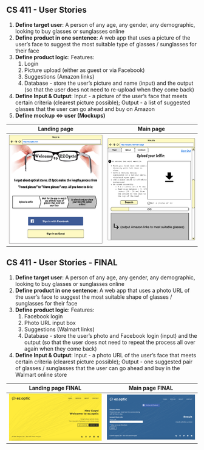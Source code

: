 [land_page]: ./cs411_team_3_mockup_-_landing_page.png "Landing page"
[main_page]: ./cs411_team_3_mockup_-_main_page.png "Main page"
[index_page]: ./cs411_team_3_final_-_index_page.png "Landing page FINAL"
[service_page]: ./cs411_team_3_final_-_service_page.png "Main page FINAL"

## CS 411 - User Stories

1. __Define target user__: A person of any age, any gender, any demographic, looking to buy glasses or sunglasses online
2. __Define product in one sentence__: A web app that uses a picture of the user’s face to suggest the most suitable type of glasses / sunglasses for their face
3. __Define product logic__: 
Features:
    1. Login 
    2. Picture upload (either as guest or via Facebook)
    3. Suggestions (Amazon links) 
    4. Database - store the user’s picture and name (input) and the output (so that the user does not need to re-upload when they come back) 
4. __Define Input & Output__: Input - a picture of the user’s face that meets certain criteria (clearest picture possible); Output - a list of suggested glasses that the user can go ahead and buy on Amazon 
5. __Define mockup <=> user (Mockups)__

| Landing page           | Main page              |
| :--------------------: |:----------------------:|
| ![alt text][land_page] | ![alt text][main_page] |

## CS 411 - User Stories - FINAL

1. __Define target user__: A person of any age, any gender, any demographic, looking to buy glasses or sunglasses online
2. __Define product in one sentence__: A web app that uses a photo URL of the user’s face to suggest the most suitable shape of glasses / sunglasses for their face
3. __Define product logic__: 
Features:
    1. Facebook login 
    2. Photo URL input box
    3. Suggestions (Walmart links) 
    4. Database - store the user’s photo and Facebook login (input) and the output (so that the user does not need to repeat the process all over again when they come back) 
4. __Define Input & Output__: Input - a photo URL of the user’s face that meets certain criteria (clearest picture possible); Output - one suggested pair of glasses / sunglasses that the user can go ahead and buy in the Walmart online store

| Landing page FINAL     | Main page FINAL        |
| :--------------------: |:----------------------:|
| ![alt text][index_page] | ![alt text][service_page] |
